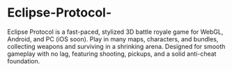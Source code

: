 # Eclipse-Protocol-
Eclipse Protocol is a fast-paced, stylized 3D battle royale game for WebGL, Android, and PC (iOS soon). Play in many maps, characters, and bundles, collecting weapons and surviving in a shrinking arena. Designed for smooth gameplay with no lag, featuring shooting, pickups, and a solid anti-cheat foundation.
